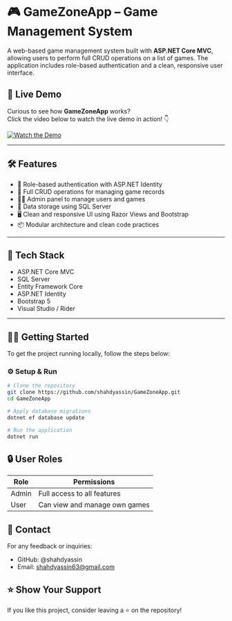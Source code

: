 # 🎮 GameZoneApp – Game Management System

A web-based game management system built with **ASP.NET Core MVC**, allowing users to perform full CRUD operations on a list of games. The application includes role-based authentication and a clean, responsive user interface.


## 🚀 Live Demo

Curious to see how **GameZoneApp** works?  
Click the video below to watch the live demo in action! 👇

[![Watch the Demo](https://github.com/user-attachments/assets/c9c7d04b-f6cd-45a4-9f05-fbb6c2d7bf28)](https://github.com/user-attachments/assets/c9c7d04b-f6cd-45a4-9f05-fbb6c2d7bf28)




---

## 🛠 Features

- 🔐 Role-based authentication with ASP.NET Identity
- 📄 Full CRUD operations for managing game records
- 🧑‍💼 Admin panel to manage users and games
- 💾 Data storage using SQL Server
- 🖥️ Clean and responsive UI using Razor Views and Bootstrap
- 📦 Modular architecture and clean code practices

---

## 🧰 Tech Stack

- ASP.NET Core MVC
- SQL Server
- Entity Framework Core
- ASP.NET Identity
- Bootstrap 5
- Visual Studio / Rider

---

## 🧑‍💻 Getting Started

To get the project running locally, follow the steps below:

### ⚙️ Setup & Run

```bash
# Clone the repository
git clone https://github.com/shahdyassin/GameZoneApp.git
cd GameZoneApp

# Apply database migrations
dotnet ef database update

# Run the application
dotnet run
```

## 🔒 User Roles
| Role  | Permissions                 |
|-------|-----------------------------|
| Admin | Full access to all features |
| User  | Can view and manage own games |

## 📧 Contact
For any feedback or inquiries:
- GitHub: @shahdyassin
- Email: shahdyassin63@gmail.com
  
## ⭐️ Show Your Support
If you like this project, consider leaving a ⭐️ on the repository!


